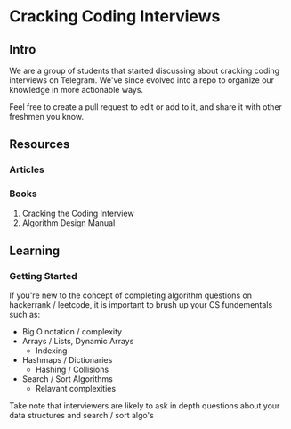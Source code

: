# Cracking Coding Interviews

## Intro

We are a group of students that started discussing about cracking coding interviews on Telegram. We've since evolved into a repo to organize our knowledge in more actionable ways.

Feel free to create a pull request to edit or add to it, and share it with other freshmen you know.

## Resources

### Articles

### Books

1. Cracking the Coding Interview
2. Algorithm Design Manual

## Learning

### Getting Started 

If you're new to the concept of completing algorithm questions on hackerrank / leetcode, it is important to brush up your CS fundementals such as:
 + Big O notation / complexity
 + Arrays / Lists, Dynamic Arrays
   + Indexing
 + Hashmaps / Dictionaries
   + Hashing / Collisions
 + Search / Sort Algorithms
   + Relavant complexities

Take note that interviewers are likely to ask in depth questions about your data structures and search / sort algo's
